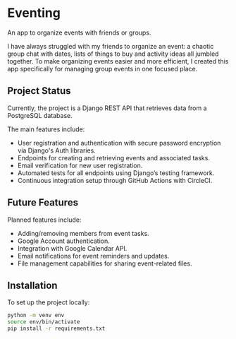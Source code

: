 # Eventing
An app to organize events with friends or groups.

I have always struggled with my friends to organize an event: a chaotic group chat with dates, lists of things to buy and activity ideas all jumbled together. To make organizing events easier and more efficient, I created this app specifically for managing group events in one focused place.

## Project Status
Currently, the project is a Django REST API that retrieves data from a PostgreSQL database.

The main features include:

- User registration and authentication with secure password encryption via Django's Auth libraries.
- Endpoints for creating and retrieving events and associated tasks.
- Email verification for new user registration.
- Automated tests for all endpoints using Django’s testing framework.
- Continuous integration setup through GitHub Actions with CircleCI.

## Future Features
Planned features include:

- Adding/removing members from event tasks.
- Google Account authentication.
- Integration with Google Calendar API.
- Email notifications for event reminders and updates.
- File management capabilities for sharing event-related files.

## Installation
To set up the project locally:

```bash
python -m venv env
source env/bin/activate
pip install -r requirements.txt
```
